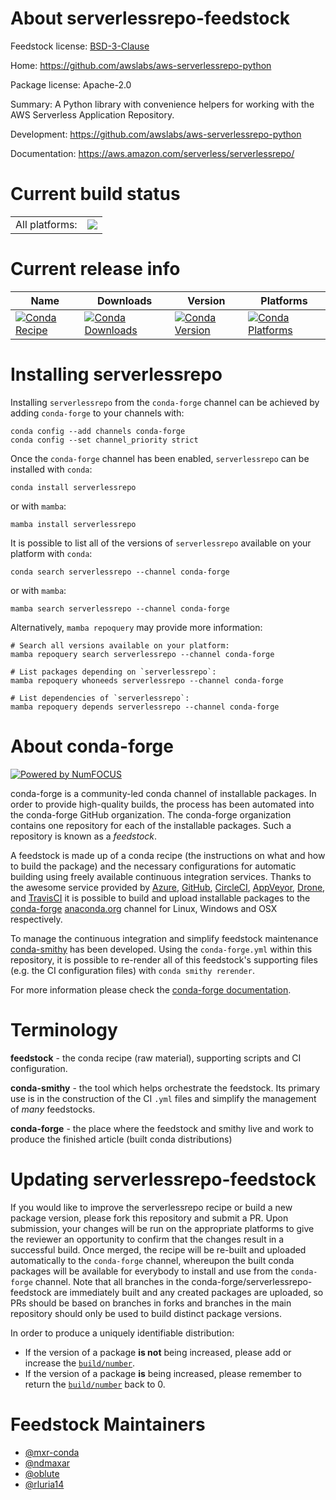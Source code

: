 About serverlessrepo-feedstock
==============================

Feedstock license: [BSD-3-Clause](https://github.com/conda-forge/serverlessrepo-feedstock/blob/main/LICENSE.txt)

Home: https://github.com/awslabs/aws-serverlessrepo-python

Package license: Apache-2.0

Summary: A Python library with convenience helpers for working with the AWS Serverless Application Repository.

Development: https://github.com/awslabs/aws-serverlessrepo-python

Documentation: https://aws.amazon.com/serverless/serverlessrepo/

Current build status
====================


<table><tr><td>All platforms:</td>
    <td>
      <a href="https://dev.azure.com/conda-forge/feedstock-builds/_build/latest?definitionId=9742&branchName=main">
        <img src="https://dev.azure.com/conda-forge/feedstock-builds/_apis/build/status/serverlessrepo-feedstock?branchName=main">
      </a>
    </td>
  </tr>
</table>

Current release info
====================

| Name | Downloads | Version | Platforms |
| --- | --- | --- | --- |
| [![Conda Recipe](https://img.shields.io/badge/recipe-serverlessrepo-green.svg)](https://anaconda.org/conda-forge/serverlessrepo) | [![Conda Downloads](https://img.shields.io/conda/dn/conda-forge/serverlessrepo.svg)](https://anaconda.org/conda-forge/serverlessrepo) | [![Conda Version](https://img.shields.io/conda/vn/conda-forge/serverlessrepo.svg)](https://anaconda.org/conda-forge/serverlessrepo) | [![Conda Platforms](https://img.shields.io/conda/pn/conda-forge/serverlessrepo.svg)](https://anaconda.org/conda-forge/serverlessrepo) |

Installing serverlessrepo
=========================

Installing `serverlessrepo` from the `conda-forge` channel can be achieved by adding `conda-forge` to your channels with:

```
conda config --add channels conda-forge
conda config --set channel_priority strict
```

Once the `conda-forge` channel has been enabled, `serverlessrepo` can be installed with `conda`:

```
conda install serverlessrepo
```

or with `mamba`:

```
mamba install serverlessrepo
```

It is possible to list all of the versions of `serverlessrepo` available on your platform with `conda`:

```
conda search serverlessrepo --channel conda-forge
```

or with `mamba`:

```
mamba search serverlessrepo --channel conda-forge
```

Alternatively, `mamba repoquery` may provide more information:

```
# Search all versions available on your platform:
mamba repoquery search serverlessrepo --channel conda-forge

# List packages depending on `serverlessrepo`:
mamba repoquery whoneeds serverlessrepo --channel conda-forge

# List dependencies of `serverlessrepo`:
mamba repoquery depends serverlessrepo --channel conda-forge
```


About conda-forge
=================

[![Powered by
NumFOCUS](https://img.shields.io/badge/powered%20by-NumFOCUS-orange.svg?style=flat&colorA=E1523D&colorB=007D8A)](https://numfocus.org)

conda-forge is a community-led conda channel of installable packages.
In order to provide high-quality builds, the process has been automated into the
conda-forge GitHub organization. The conda-forge organization contains one repository
for each of the installable packages. Such a repository is known as a *feedstock*.

A feedstock is made up of a conda recipe (the instructions on what and how to build
the package) and the necessary configurations for automatic building using freely
available continuous integration services. Thanks to the awesome service provided by
[Azure](https://azure.microsoft.com/en-us/services/devops/), [GitHub](https://github.com/),
[CircleCI](https://circleci.com/), [AppVeyor](https://www.appveyor.com/),
[Drone](https://cloud.drone.io/welcome), and [TravisCI](https://travis-ci.com/)
it is possible to build and upload installable packages to the
[conda-forge](https://anaconda.org/conda-forge) [anaconda.org](https://anaconda.org/)
channel for Linux, Windows and OSX respectively.

To manage the continuous integration and simplify feedstock maintenance
[conda-smithy](https://github.com/conda-forge/conda-smithy) has been developed.
Using the ``conda-forge.yml`` within this repository, it is possible to re-render all of
this feedstock's supporting files (e.g. the CI configuration files) with ``conda smithy rerender``.

For more information please check the [conda-forge documentation](https://conda-forge.org/docs/).

Terminology
===========

**feedstock** - the conda recipe (raw material), supporting scripts and CI configuration.

**conda-smithy** - the tool which helps orchestrate the feedstock.
                   Its primary use is in the construction of the CI ``.yml`` files
                   and simplify the management of *many* feedstocks.

**conda-forge** - the place where the feedstock and smithy live and work to
                  produce the finished article (built conda distributions)


Updating serverlessrepo-feedstock
=================================

If you would like to improve the serverlessrepo recipe or build a new
package version, please fork this repository and submit a PR. Upon submission,
your changes will be run on the appropriate platforms to give the reviewer an
opportunity to confirm that the changes result in a successful build. Once
merged, the recipe will be re-built and uploaded automatically to the
`conda-forge` channel, whereupon the built conda packages will be available for
everybody to install and use from the `conda-forge` channel.
Note that all branches in the conda-forge/serverlessrepo-feedstock are
immediately built and any created packages are uploaded, so PRs should be based
on branches in forks and branches in the main repository should only be used to
build distinct package versions.

In order to produce a uniquely identifiable distribution:
 * If the version of a package **is not** being increased, please add or increase
   the [``build/number``](https://docs.conda.io/projects/conda-build/en/latest/resources/define-metadata.html#build-number-and-string).
 * If the version of a package **is** being increased, please remember to return
   the [``build/number``](https://docs.conda.io/projects/conda-build/en/latest/resources/define-metadata.html#build-number-and-string)
   back to 0.

Feedstock Maintainers
=====================

* [@mxr-conda](https://github.com/mxr-conda/)
* [@ndmaxar](https://github.com/ndmaxar/)
* [@oblute](https://github.com/oblute/)
* [@rluria14](https://github.com/rluria14/)

